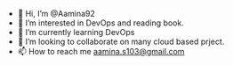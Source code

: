 - 👋 Hi, I’m @Aamina92
- 👀 I’m interested in DevOps and reading book.
- 🌱 I’m currently learning DevOps
- 💞️ I’m looking to collaborate on many cloud based prject.
- 📫 How to reach me aamina.s103@gmail.com

<!---
Aamina92/Aamina92 is a ✨ special ✨ repository because its `README.md` (this file) appears on your GitHub profile.
You can click the Preview link to take a look at your changes.
--->
